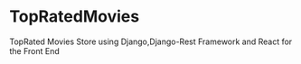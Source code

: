 # TopRatedMovies
TopRated Movies Store using Django,Django-Rest Framework and React for the Front End
